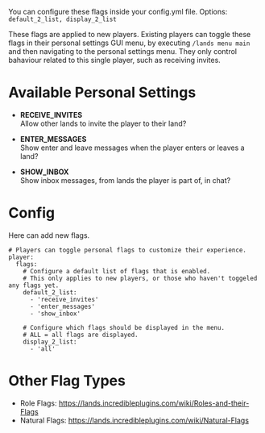You can configure these flags inside your config.yml file. Options: ``default_2_list, display_2_list``

These flags are applied to new players. Existing players can toggle these flags in their personal settings GUI menu, by executing ``/lands menu main`` and then navigating to the personal settings menu.
They only control bahaviour related to this single player, such as receiving invites.

# Available Personal Settings
* **RECEIVE_INVITES**\
  Allow other lands to invite the player to their land?

* **ENTER_MESSAGES**\
  Show enter and leave messages when the player enters or leaves a land?

* **SHOW_INBOX**\
  Show inbox messages, from lands the player is part of, in chat?

# Config
Here can add new flags.
```
# Players can toggle personal flags to customize their experience.
player:
  flags:
    # Configure a default list of flags that is enabled.
    # This only applies to new players, or those who haven't toggeled any flags yet.
    default_2_list:
      - 'receive_invites'
      - 'enter_messages'
      - 'show_inbox'

    # Configure which flags should be displayed in the menu.
    # ALL = all flags are displayed.
    display_2_list:
      - 'all'
```

# Other Flag Types
* Role Flags: https://lands.incredibleplugins.com/wiki/Roles-and-their-Flags
* Natural Flags: https://lands.incredibleplugins.com/wiki/Natural-Flags
